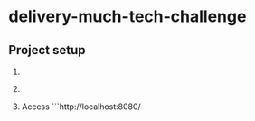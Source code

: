 # delivery-much-tech-challenge

## Project setup
1. ```npm install
2. ```npm run serve
3. Access ```http://localhost:8080/

